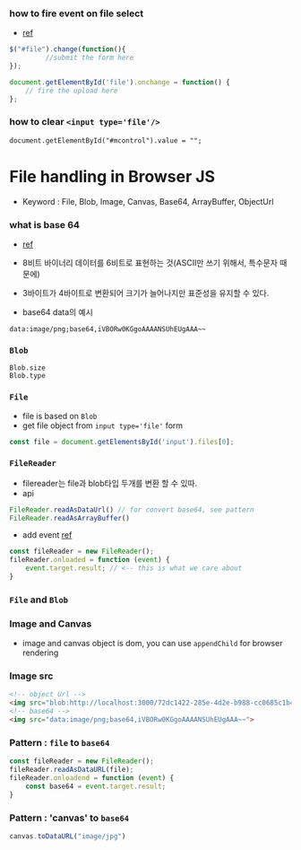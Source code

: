 ### how to fire event on file select
* [ref](https://stackoverflow.com/questions/5942821/how-to-fire-event-on-file-select)

```js
$("#file").change(function(){
         //submit the form here
});
```

```js
document.getElementById('file').onchange = function() {
    // fire the upload here
};
```


### how to clear `<input type='file'/>`

```html
document.getElementById("#mcontrol").value = "";
```



# File handling in Browser JS
* Keyword : File, Blob, Image, Canvas, Base64, ArrayBuffer, ObjectUrl

### what is base 64
* [ref](http://arabiannight.tistory.com/entry/IT%EC%9A%A9%EC%96%B4-Base64-%EB%9E%80)

* 8비트 바이너리 데이터를 6비트로 표현하는 것(ASCII만 쓰기 위해서, 특수문자 때문에)
* 3바이트가 4바이트로 변환되어 크기가 늘어나지만 표준성을 유지할 수 있다.
* base64 data의 예시
```
data:image/png;base64,iVBORw0KGgoAAAANSUhEUgAAA~~
```
### `Blob`
```
Blob.size
Blob.type
```
### `File`
* file is based on `Blob`
* get file object from `input type='file'` form
```js
const file = document.getElementsById('input').files[0];
```

### `FileReader`
* filereader는 file과 blob타입 두개를 변환 할 수 있따.
* api
```js
FileReader.readAsDataUrl() // for convert base64, see pattern
FileReader.readAsArrayBuffer()
```

* add event [ref](https://developer.mozilla.org/en-US/docs/Web/API/FileReader/onload)
```js
const fileReader = new FileReader();
fileReader.onloaded = function (event) {
    event.target.result; // <-- this is what we care about
}
```
### `File` and `Blob`

### Image and Canvas
* image and canvas object is dom, you can use `appendChild` for browser rendering

### Image src
```html
<!-- object Url -->
<img src="blob:http://localhost:3000/72dc1422-285e-4d2e-b988-cc0685c1b492">
<!-- base64 -->
<img src="data:image/png;base64,iVBORw0KGgoAAAANSUhEUgAAA~~">
```

### Pattern : `file` to `base64`
```js
const fileReader = new FileReader();
fileReader.readAsDataURL(file);
fileReader.onloadend = function (event) {
    const base64 = event.target.result;
}
```
### Pattern : 'canvas' to `base64`
```js
canvas.toDataURL("image/jpg")
```




